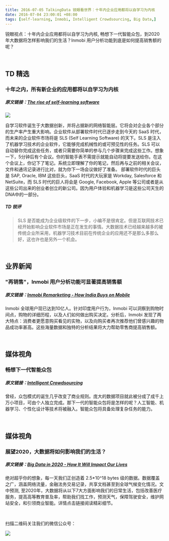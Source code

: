```yaml
---
title: 2016-07-05 TalkingData 锐眼看世界：十年内企业应用都将以自学习为内核
date: 2016-07-04 23:00:01 +08:00
tags: [self-learning, Inmobi, Intelligent Crowdsourcing, Big Data,]
---
```


锐眼视点：十年内企业应用都将以自学习为内核, 畅想下一代智能众包，到2020年大数据将怎样影响我们的生活？Inmobi 用户分析功能到底是如何提高销售额的呢？

<br>

## TD 精选

### 十年之内，所有新企业的应用都将以自学习为内核

##### 原文链接：[The rise of self-learning software](http://www.recode.net/2016/6/29/12045632/self-learning-software-enterprise-predictive-big-data-net-intelligence)

![](http://i2.piimg.com/567952/0f09cd5273ae881f.png)

自学习软件诞生于大数据创新，并将占据新的网络智能层。它将会对企业各个部分的生产率产生重大影响。企业软件从部署软件时代已逐步走到今天的 SaaS 时代，而未来的企业软件市场将是 SLS (Self Learning Software) 的天下。SLS 是注入了机器学习技术的企业软件，它能够完成机械性的或可预见性的任务。SLS 可以自动替你完成这些任务，或者只需要你简单的参与几个步骤来完成这些工作。想象一下，5分钟后有个会议。你的智能手表不需提示就能自动将提要发送给你。在这个会议上，你记下了笔记。系统立即理解了你的笔记，然后再与之前的相关会议，文件和通讯记录进行比对，就为你下一场会议做好了准备。
部署软件时代的巨头是 SAP, Oracle, IBM 这些巨头，SaaS 时代的大玩家是 Workday, Salesforce 和 NetSuite，而 SLS 时代的巨人将会是 Google, Facebook, Apple 等公司或者是从这些公司出来的创业者创立的新公司。因为用户体验和机器学习是这些公司天生的DNA中的一部分。

##### TD 锐评

> SLS 是否能成为企业级软件的下一步，小编不是很肯定。但是互联网技术已经开始影响企业软件市场是正在发生的事情。大数据技术已经越来越多的被传统企业所采用，机器学习技术目前在传统企业的应用还不是那么多那么好，这也许也是另外一个机会。

<br>

## 业界新闻

### "再销售"，Inmobi  用户分析功能可显著提高销售额

##### 原文链接：[Inmobi Remarketing - How India Buys on Mobile](http://inmobi.com/blog/2016/07/04/remarketing-how-india-buys-on-mobile)

Inmobi 全球用户现已达到10亿人。针对印度用户行为，Inmobi 可以洞察到购物时间点，购物的详细历程，以及人们如何做出购买决定。分析后，Inmobi 发现了两大特点：消费者更愿意购买看见的实物，以及向购买者再次推荐他们曾感兴趣的物品成功率甚高。这些海量数据和独特的分析结果将大力帮助零售商提高销售额。

<br>

## 媒体视角

### 畅想下一代智能众包

##### 原文链接：[Intelligent Crowdsourcing](https://channels.theinnovationenterprise.com/whitepapers/intelligent-crowdsourcing)

曾经，众包模式的诞生几乎改变了商业规则。庞大的数据项目就此被分成了成千上万小项目，可由个人独立完成。那下一代的智能众包将是怎样的呢？人工智能、机器学习、个性化设计等技术将被融入。智能众包将具备处理复杂任务的能力。

<br>

## 媒体视角

### 展望2020，大数据将如何影响我们的生活？

##### 原文链接：[Big Data in 2020 - How It Will Impact Our Lives](http://www.proactivecomputer.com/blog.bigdata2020.html)

绝对超乎你的想象，每一天我们正创造着 2.5*10^18 bytes 级的数据。数据覆盖之广，涵盖网络流量，金融法务交易记录，共享文档甚至到全球气候变化情况。文中预测, 至2020年，大数据将从以下7大方面影响我们的日常生活，包括改善医疗服务，提高高等教育普及率，帮助我们找工作，预测天气，保障驾驶安全，维护网站安全，和引领商业智能。详情点击链接阅读精彩细节。

<br>

扫描二维码关注我们的微信公众号：

![](http://i1.piimg.com/567416/809a4d3a14ac7fb3.jpg)
